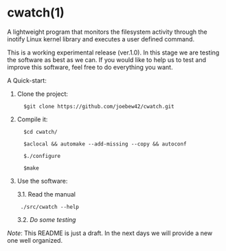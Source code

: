 cwatch(1)
=========

A lightweight program that monitors the filesystem activity through the inotify Linux kernel library and executes a user defined command.

This is a working experimental release (ver.1.0). In this stage we are testing the software as best as we can. If you would like to help us to test and improve this software, feel free to do everything you want.

A Quick-start:

1. Clone the project:

         $git clone https://github.com/joebew42/cwatch.git

2. Compile it:

         $cd cwatch/

         $aclocal && automake --add-missing --copy && autoconf

         $./configure

         $make

3. Use the software:

   3.1. Read the manual

        ./src/cwatch --help

   3.2. *Do some testing*

*Note*: This README is just a draft. In the next days we will provide a new one well organized.